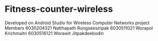 # Fitness-counter-wireless
Developed on Android Studio for Wireless Computer Networks project
Members
6030204321 Natthapath Rungseesiripak
6030511021 Worapol Krichmaitri
6030516121 Worawit Jitpakdeebodin


